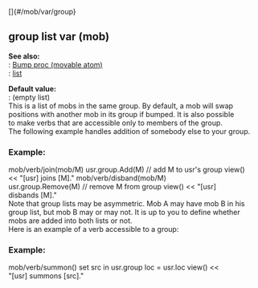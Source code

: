 []{#/mob/var/group}    
## group list var (mob)    
**See also:**    
:   [Bump proc (movable atom)](/ref/atom/movable/proc/Bump/Bump.md)    
:   [list](/ref/list/list.md)    
<!-- -->    
**Default value:**    
:   (empty list)    
This is a list of mobs in the same group. By default, a mob will swap    
positions with another mob in its group if bumped. It is also possible    
to make verbs that are accessible only to members of the group.    
The following example handles addition of somebody else to your group.    
### Example:    
mob/verb/join(mob/M) usr.group.Add(M) // add M to usr\'s group view()    
\<\< \"\[usr\] joins \[M\].\" mob/verb/disband(mob/M)    
usr.group.Remove(M) // remove M from group view() \<\< \"\[usr\]    
disbands \[M\].\"    
Note that group lists may be asymmetric. Mob A may have mob B in his    
group list, but mob B may or may not. It is up to you to define whether    
mobs are added into both lists or not.    
Here is an example of a verb accessible to a group:    
### Example:    
mob/verb/summon() set src in usr.group loc = usr.loc view() \<\<    
\"\[usr\] summons \[src\].\"  